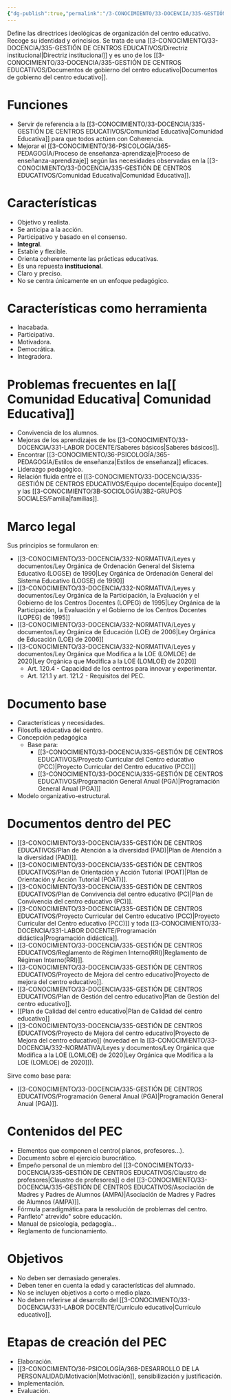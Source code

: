 ```yaml
---
{"dg-publish":true,"permalink":"/3-CONOCIMIENTO/33-DOCENCIA/335-GESTIÓN DE CENTROS EDUCATIVOS/Proyecto Educativo del Centro (PEC)/"}
---
```


Define las directrices ideológicas de organización del centro educativo. Recoge su identidad y orincisios. Se trata de una [[3-CONOCIMIENTO/33-DOCENCIA/335-GESTIÓN DE CENTROS EDUCATIVOS/Directriz institucional\|Directriz institucional]] y es uno de los [[3-CONOCIMIENTO/33-DOCENCIA/335-GESTIÓN DE CENTROS EDUCATIVOS/Documentos de gobierno del centro educativo\|Documentos de gobierno del centro educativo]].
# Funciones 
- Servir de referencia a la [[3-CONOCIMIENTO/33-DOCENCIA/335-GESTIÓN DE CENTROS EDUCATIVOS/Comunidad Educativa\|Comunidad Educativa]] para que todos actúen con Coherencia. 
- Mejorar el [[3-CONOCIMIENTO/36-PSICOLOGÍA/365-PEDAGOGÍA/Proceso de enseñanza-aprendizaje\|Proceso de enseñanza-aprendizaje]] según las necesidades observadas en la [[3-CONOCIMIENTO/33-DOCENCIA/335-GESTIÓN DE CENTROS EDUCATIVOS/Comunidad Educativa\|Comunidad Educativa]].

# Características 
- Objetivo y realista.
- Se anticipa a la acción. 
- Participativo y basado en el consenso. 
- **Integral**.
- Estable y flexible.
- Orienta coherentemente las prácticas educativas. 
- Es una repuesta **institucional**. 
- Claro y preciso. 
- No se centra únicamente en un enfoque pedagógico.

# Características como herramienta
- Inacabada. 
- Participativa.
- Motivadora.
- Democrática.
- Integradora.

# Problemas frecuentes en la[[ Comunidad Educativa\| Comunidad Educativa]] 
- Convivencia de los alumnos. 
- Mejoras de los aprendizajes de los [[3-CONOCIMIENTO/33-DOCENCIA/331-LABOR DOCENTE/Saberes básicos\|Saberes básicos]]. 
- Encontrar [[3-CONOCIMIENTO/36-PSICOLOGÍA/365-PEDAGOGÍA/Estilos de enseñanza\|Estilos de enseñanza]] eficaces. 
- Liderazgo pedagógico. 
- Relación fluida entre el [[3-CONOCIMIENTO/33-DOCENCIA/335-GESTIÓN DE CENTROS EDUCATIVOS/Equipo docente\|Equipo docente]] y las [[3-CONOCIMIENTO/3B-SOCIOLOGÍA/3B2-GRUPOS SOCIALES/Familia\|familias]].

# Marco legal 
Sus principios se formularon en:
- [[3-CONOCIMIENTO/33-DOCENCIA/332-NORMATIVA/Leyes y documentos/Ley Orgánica de Ordenación General del Sistema Educativo (LOGSE) de 1990\|Ley Orgánica de Ordenación General del Sistema Educativo (LOGSE) de 1990]]
- [[3-CONOCIMIENTO/33-DOCENCIA/332-NORMATIVA/Leyes y documentos/Ley Orgánica de la Participación, la Evaluación y el Gobierno de los Centros Docentes (LOPEG) de 1995\|Ley Orgánica de la Participación, la Evaluación y el Gobierno de los Centros Docentes (LOPEG) de 1995]]
- [[3-CONOCIMIENTO/33-DOCENCIA/332-NORMATIVA/Leyes y documentos/Ley Orgánica de Educación (LOE) de 2006\|Ley Orgánica de Educación (LOE) de 2006]]
- [[3-CONOCIMIENTO/33-DOCENCIA/332-NORMATIVA/Leyes y documentos/Ley Orgánica que Modifica a la LOE (LOMLOE) de 2020\|Ley Orgánica que Modifica a la LOE (LOMLOE) de 2020]] 
	- Art. 120.4 - Capacidad de los centros para innovar y experimentar.
	- Art. 121.1 y art. 121.2 - Requisitos del PEC.

# Documento base
- Características y necesidades.
- Filosofía educativa del centro.
- Concepción pedagógica 
	- Base para:
		- [[3-CONOCIMIENTO/33-DOCENCIA/335-GESTIÓN DE CENTROS EDUCATIVOS/Proyecto Curricular del Centro educativo (PCC)\|Proyecto Curricular del Centro educativo (PCC)]]
		- [[3-CONOCIMIENTO/33-DOCENCIA/335-GESTIÓN DE CENTROS EDUCATIVOS/Programación General Anual (PGA)\|Programación General Anual (PGA)]]
- Modelo organizativo-estructural.

# Documentos dentro del PEC
- [[3-CONOCIMIENTO/33-DOCENCIA/335-GESTIÓN DE CENTROS EDUCATIVOS/Plan de Atención a la diversidad (PAD)\|Plan de Atención a la diversidad (PAD)]].
- [[3-CONOCIMIENTO/33-DOCENCIA/335-GESTIÓN DE CENTROS EDUCATIVOS/Plan de Orientación y Acción Tutorial (POAT)\|Plan de Orientación y Acción Tutorial (POAT)]].
- [[3-CONOCIMIENTO/33-DOCENCIA/335-GESTIÓN DE CENTROS EDUCATIVOS/Plan de Convivencia del centro educativo (PC)\|Plan de Convivencia del centro educativo (PC)]].
- [[3-CONOCIMIENTO/33-DOCENCIA/335-GESTIÓN DE CENTROS EDUCATIVOS/Proyecto Curricular del Centro educativo (PCC)\|Proyecto Curricular del Centro educativo (PCC)]] y toda [[3-CONOCIMIENTO/33-DOCENCIA/331-LABOR DOCENTE/Programación didáctica\|Programación didáctica]]. 
- [[3-CONOCIMIENTO/33-DOCENCIA/335-GESTIÓN DE CENTROS EDUCATIVOS/Reglamento de Régimen Interno(RRI)\|Reglamento de Régimen Interno(RRI)]].
- [[3-CONOCIMIENTO/33-DOCENCIA/335-GESTIÓN DE CENTROS EDUCATIVOS/Proyecto de Mejora del centro educativo\|Proyecto de mejora del centro educativo]].
- [[3-CONOCIMIENTO/33-DOCENCIA/335-GESTIÓN DE CENTROS EDUCATIVOS/Plan de Gestión del centro educativo\|Plan de Gestión del centro educativo]].
- [[Plan de Calidad del centro educativo\|Plan de Calidad del centro educativo]]
- [[3-CONOCIMIENTO/33-DOCENCIA/335-GESTIÓN DE CENTROS EDUCATIVOS/Proyecto de Mejora del centro educativo\|Proyecto de Mejora del centro educativo]] (novedad en la [[3-CONOCIMIENTO/33-DOCENCIA/332-NORMATIVA/Leyes y documentos/Ley Orgánica que Modifica a la LOE (LOMLOE) de 2020\|Ley Orgánica que Modifica a la LOE (LOMLOE) de 2020]]).

Sirve como base para:
- [[3-CONOCIMIENTO/33-DOCENCIA/335-GESTIÓN DE CENTROS EDUCATIVOS/Programación General Anual (PGA)\|Programación General Anual (PGA)]].

# Contenidos del PEC 
- Elementos que componen el centro( planos, profesores...).
- Documento sobre el ejercicio burocrático.
- Empeño personal de un miembro del [[3-CONOCIMIENTO/33-DOCENCIA/335-GESTIÓN DE CENTROS EDUCATIVOS/Claustro de profesores\|Claustro de profesores]] o del [[3-CONOCIMIENTO/33-DOCENCIA/335-GESTIÓN DE CENTROS EDUCATIVOS/Asociación de Madres y Padres de Alumnos (AMPA)\|Asociación de Madres y Padres de Alumnos (AMPA)]].
- Fórmula paradigmática para la resolución de problemas del centro.
- Panfleto" atrevido" sobre educación.
- Manual de psicología, pedagogía...
- Reglamento de funcionamiento.

# Objetivos 
- No deben ser demasiado generales. 
- Deben tener en cuenta la edad y características del alumnado. 
- No se incluyen objetivos a corto o medio plazo. 
- No deben referirse al desarrollo del [[3-CONOCIMIENTO/33-DOCENCIA/331-LABOR DOCENTE/Currículo educativo\|Currículo educativo]].

# Etapas de creación del PEC
- Elaboración.
- [[3-CONOCIMIENTO/36-PSICOLOGÍA/368-DESARROLLO DE LA PERSONALIDAD/Motivación\|Motivación]], sensibilización y justificación.
- Implementación.
- Evaluación.


